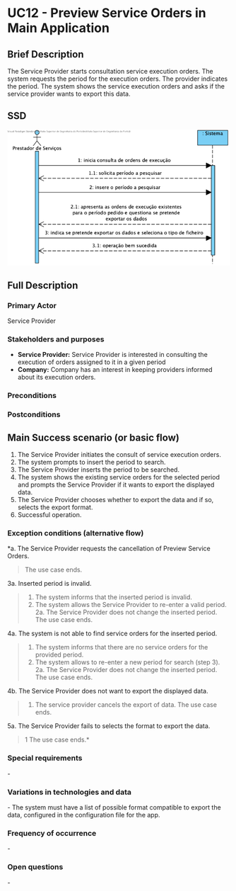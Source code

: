 # UC12 - Preview Service Orders in Main Application

## Brief Description

The Service Provider starts consultation service execution orders. The system requests the period for the execution orders. The provider indicates the period. The system shows the service execution orders and asks if the service provider wants to export this data.

## SSD
![SSD_UC12_IT3.png](SSD_UC12_IT3.png)

## Full Description

### Primary Actor

Service Provider

### Stakeholders and purposes
* **Service Provider:** Service Provider is interested in consulting the execution of orders assigned to it in a given period
* **Company:** Company has an interest in keeping providers informed about its execution orders.

### Preconditions


### Postconditions


## Main Success scenario (or basic flow)
1. The Service Provider initiates the consult of service execution orders.
2. The system prompts to insert the period to search.
3. The Service Provider inserts the period to be searched.
4. The system shows the existing service orders for the selected period and prompts the Service Provider if it wants to export the displayed data.
5. The Service Provider chooses whether to export the data and if so, selects the export format.
6. Successful operation.


### Exception conditions (alternative flow)

*a. The Service Provider requests the cancellation of Preview Service Orders.
> The use case ends.

3a. Inserted period is invalid.
> 1. The system informs that the inserted period is invalid.
> 2. The system allows the Service Provider to re-enter a valid period.
  > 2a. The Service Provider does not change the inserted period. The use case ends.

4a. The system is not able to find service orders for the inserted period.
> 1. The system informs that there are no service orders for the provided period.
> 2. The system allows to re-enter a new period for search (step 3).
  > 2a. The Service Provider does not change the inserted period. The use case ends.

4b. The Service Provider does not want to export the displayed data.
> 1. The service provider cancels the export of data. The use case ends.

5a. The Service Provider fails to selects the format to export the data.
> 1 The use case ends.*


### Special requirements
\-

### Variations in technologies and data
\-
The system must have a list of possible format compatible to export the data, configured in the configuration file for the app.

### Frequency of occurrence
\-

### Open questions
\-
